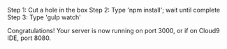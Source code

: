 Step 1: Cut a hole in the box
Step 2: Type 'npm install'; wait until complete
Step 3: Type 'gulp watch'

Congratulations! Your server is now running on port 3000, or if on Cloud9 IDE, 
port 8080.